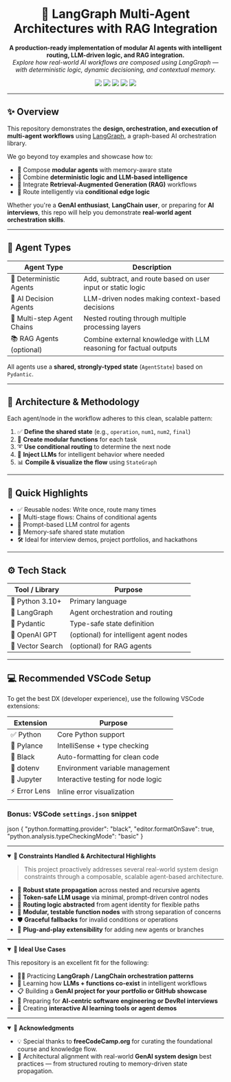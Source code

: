 <h1 align="center">🧠 LangGraph Multi-Agent Architectures with RAG Integration</h1>

<p align="center">
  <b>A production-ready implementation of modular AI agents with intelligent routing, LLM-driven logic, and RAG integration.</b><br>
  <i>Explore how real-world AI workflows are composed using LangGraph — with deterministic logic, dynamic decisioning, and contextual memory.</i>
</p>

<p align="center">
  <img src="https://img.shields.io/badge/LangGraph-AI%20Workflows-blue" />
  <img src="https://img.shields.io/badge/Multi--Agent-System-brightgreen" />
  <img src="https://img.shields.io/badge/RAG-Enabled-important" />
  <img src="https://img.shields.io/badge/LLM-Integrated-lightgrey" />
  <img src="https://img.shields.io/github/languages/top/mandeep-ray/langgraph-agents?logo=python&logoColor=white&color=blue" />
</p>


---

## ✨ Overview

This repository demonstrates the **design, orchestration, and execution of multi-agent workflows** using [LangGraph](https://www.langgraph.dev/), a graph-based AI orchestration library.

We go beyond toy examples and showcase how to:
- 🔁 Compose **modular agents** with memory-aware state
- 🧠 Combine **deterministic logic and LLM-based intelligence**
- 🔎 Integrate **Retrieval-Augmented Generation (RAG)** workflows
- 🚦 Route intelligently via **conditional edge logic**

Whether you're a **GenAI enthusiast**, **LangChain user**, or preparing for **AI interviews**, this repo will help you demonstrate **real-world agent orchestration skills**.

---

## 🧠 Agent Types

| Agent Type                  | Description                                                                 |
|----------------------------|-----------------------------------------------------------------------------|
| 🧮 Deterministic Agents     | Add, subtract, and route based on user input or static logic                |
| 🤖 AI Decision Agents       | LLM-driven nodes making context-based decisions                             |
| 🔀 Multi-step Agent Chains  | Nested routing through multiple processing layers                          |
| 📚 RAG Agents (optional)    | Combine external knowledge with LLM reasoning for factual outputs           |

All agents use a **shared, strongly-typed state** (`AgentState`) based on `Pydantic`.

---

## 🧱 Architecture & Methodology

Each agent/node in the workflow adheres to this clean, scalable pattern:

1. ✅ **Define the shared state** (e.g., `operation`, `num1`, `num2`, `final`)
2. 🔧 **Create modular functions** for each task
3. ➰ **Use conditional routing** to determine the next node
4. 🧠 **Inject LLMs** for intelligent behavior where needed
5. 📊 **Compile & visualize the flow** using `StateGraph`

---

## 🚀 Quick Highlights

- ✅ Reusable nodes: Write once, route many times
- 🔁 Multi-stage flows: Chains of conditional agents
- 🧠 Prompt-based LLM control for agents
- 🧠 Memory-safe shared state mutation
- 🛠️ Ideal for interview demos, project portfolios, and hackathons

---

## ⚙️ Tech Stack

| Tool / Library | Purpose                                |
|----------------|----------------------------------------|
| 🐍 Python 3.10+ | Primary language                       |
| 🔁 LangGraph    | Agent orchestration and routing        |
| 🔡 Pydantic     | Type-safe state definition             |
| 🧠 OpenAI GPT   | (optional) for intelligent agent nodes |
| 🧠 Vector Search| (optional) for RAG agents              |

---

## 💻 Recommended VSCode Setup

To get the best DX (developer experience), use the following VSCode extensions:

| Extension       | Purpose                                       |
|-----------------|-----------------------------------------------|
| ✅ Python        | Core Python support                          |
| 🔎 Pylance       | IntelliSense + type checking                 |
| 🔧 Black         | Auto-formatting for clean code               |
| 🌱 dotenv        | Environment variable management              |
| 🧪 Jupyter       | Interactive testing for node logic           |
| ⚡ Error Lens    | Inline error visualization                   |

### Bonus: VSCode `settings.json` snippet

json
{
  "python.formatting.provider": "black",
  "editor.formatOnSave": true,
  "python.analysis.typeCheckingMode": "basic"
}


---

<details open>
<summary><strong>🚧 Constraints Handled & Architectural Highlights</strong></summary>

<div align="left">

> This project proactively addresses several real-world system design constraints through a composable, scalable agent-based architecture.

- 🔄 <b>Robust state propagation</b> across nested and recursive agents  
- 🧠 <b>Token-safe LLM usage</b> via minimal, prompt-driven control nodes  
- 🔀 <b>Routing logic abstracted</b> from agent identity for flexible paths  
- 🧩 <b>Modular, testable function nodes</b> with strong separation of concerns  
- 🛡️ <b>Graceful fallbacks</b> for invalid conditions or operations  
- 🧬 <b>Plug-and-play extensibility</b> for adding new agents or branches  

</div>
</details>

---

<details open>
<summary><strong>🎯 Ideal Use Cases</strong></summary>

<div align="left">

This repository is an excellent fit for the following:

- 🧑‍💻 Practicing <b>LangGraph / LangChain orchestration patterns</b>  
- 🧠 Learning how <b>LLMs + functions co-exist</b> in intelligent workflows  
- 📋 Building a <b>GenAI project for your portfolio or GitHub showcase</b>  
- 💼 Preparing for <b>AI-centric software engineering or DevRel interviews</b>  
- 🧪 Creating <b>interactive AI learning tools or agent demos</b>  

</div>
</details>

---

<details open>
<summary><strong>🙌 Acknowledgments</strong></summary>

<div align="left">

- 💡 Special thanks to <strong>freeCodeCamp.org</strong> for curating the foundational course and knowledge flow.
- 🧭 Architectural alignment with real-world <strong>GenAI system design</strong> best practices — from structured routing to memory-driven state propagation.

</div>
</details>

